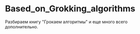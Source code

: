# Based_on_Grokking_algorithms
Разбираем книгу "Грокаем алгоритмы" и еще много всего дополнительно.
